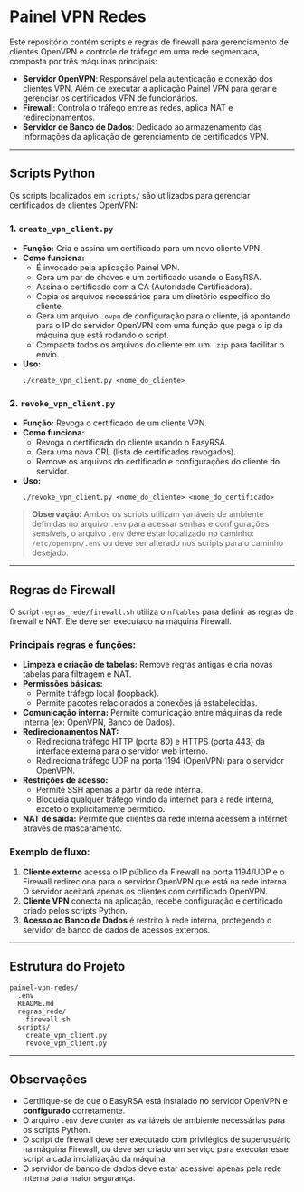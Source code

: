 # Painel VPN Redes

Este repositório contém scripts e regras de firewall para gerenciamento de clientes OpenVPN e controle de tráfego em uma rede segmentada, composta por três máquinas principais:

- **Servidor OpenVPN**: Responsável pela autenticação e conexão dos clientes VPN. Além de executar a aplicação Painel VPN para gerar e gerenciar os certificados VPN de funcionários.
- **Firewall**: Controla o tráfego entre as redes, aplica NAT e redirecionamentos.
- **Servidor de Banco de Dados**: Dedicado ao armazenamento das informações da aplicação de gerenciamento de certificados VPN. 

---

## Scripts Python

Os scripts localizados em `scripts/` são utilizados para gerenciar certificados de clientes OpenVPN:

### 1. `create_vpn_client.py`

- **Função:** Cria e assina um certificado para um novo cliente VPN.
- **Como funciona:**
  - É invocado pela aplicação Painel VPN.
  - Gera um par de chaves e um certificado usando o EasyRSA.
  - Assina o certificado com a CA (Autoridade Certificadora).
  - Copia os arquivos necessários para um diretório específico do cliente.
  - Gera um arquivo `.ovpn` de configuração para o cliente, já apontando para o IP do servidor OpenVPN com uma função que pega o ip da máquina que está rodando o script.
  - Compacta todos os arquivos do cliente em um `.zip` para facilitar o envio.
- **Uso:**
  ```
  ./create_vpn_client.py <nome_do_cliente>
  ```

### 2. `revoke_vpn_client.py`

- **Função:** Revoga o certificado de um cliente VPN.
- **Como funciona:**
  - Revoga o certificado do cliente usando o EasyRSA.
  - Gera uma nova CRL (lista de certificados revogados).
  - Remove os arquivos do certificado e configurações do cliente do servidor.
- **Uso:**
  ```
  ./revoke_vpn_client.py <nome_do_cliente> <nome_do_certificado>
  ```

> **Observação:** Ambos os scripts utilizam variáveis de ambiente definidas no arquivo `.env` para acessar senhas e configurações sensíveis, o arquivo `.env` deve estar localizado no caminho: `/etc/openvpn/.env` ou deve ser alterado nos scripts para o caminho desejado.

---

## Regras de Firewall

O script `regras_rede/firewall.sh` utiliza o `nftables` para definir as regras de firewall e NAT. Ele deve ser executado na máquina Firewall.

### Principais regras e funções:

- **Limpeza e criação de tabelas:** Remove regras antigas e cria novas tabelas para filtragem e NAT.
- **Permissões básicas:**
  - Permite tráfego local (loopback).
  - Permite pacotes relacionados a conexões já estabelecidas.
- **Comunicação interna:** Permite comunicação entre máquinas da rede interna (ex: OpenVPN, Banco de Dados).
- **Redirecionamentos NAT:**
  - Redireciona tráfego HTTP (porta 80) e HTTPS (porta 443) da interface externa para o servidor web interno.
  - Redireciona tráfego UDP na porta 1194 (OpenVPN) para o servidor OpenVPN.
- **Restrições de acesso:**
  - Permite SSH apenas a partir da rede interna.
  - Bloqueia qualquer tráfego vindo da internet para a rede interna, exceto o explicitamente permitido.
- **NAT de saída:** Permite que clientes da rede interna acessem a internet através de mascaramento.

### Exemplo de fluxo:

1. **Cliente externo** acessa o IP público da Firewall na porta 1194/UDP e o Firewall redireciona para o servidor OpenVPN que está na rede interna. O servidor aceitará apenas os clientes com certificado OpenVPN.
2. **Cliente VPN** conecta na aplicação, recebe configuração e certificado criado pelos scripts Python.
3. **Acesso ao Banco de Dados** é restrito à rede interna, protegendo o servidor de banco de dados de acessos externos.

---

## Estrutura do Projeto

```
painel-vpn-redes/
  .env
  README.md
  regras_rede/
    firewall.sh
  scripts/
    create_vpn_client.py
    revoke_vpn_client.py
```

---

## Observações

- Certifique-se de que o EasyRSA está instalado no servidor OpenVPN e **configurado** corretamente.
- O arquivo `.env` deve conter as variáveis de ambiente necessárias para os scripts Python.
- O script de firewall deve ser executado com privilégios de superusuário na máquina Firewall, ou deve ser criado um serviço para executar esse script a cada inicialização da máquina.
- O servidor de banco de dados deve estar acessível apenas pela rede interna para maior segurança.